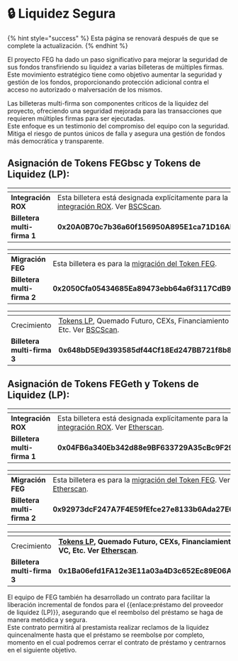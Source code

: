 # 🔒 Liquidez Segura

{% hint style="success" %}
Esta página se renovará después de que se complete la actualización.
{% endhint %}

El proyecto FEG ha dado un paso significativo para mejorar la seguridad de sus fondos transfiriendo su liquidez a varias billeteras de múltiples firmas. \
Este movimiento estratégico tiene como objetivo aumentar la seguridad y gestión de los fondos, proporcionando protección adicional contra el acceso no autorizado o malversación de los mismos.

Las billeteras multi-firma son componentes críticos de la liquidez del proyecto, ofreciendo una seguridad mejorada para las transacciones que requieren múltiples firmas para ser ejecutadas. \
Este enfoque es un testimonio del compromiso del equipo con la seguridad. Mitiga el riesgo de puntos únicos de falla y asegura una gestión de fondos más democrática y transparente.

## **Asignación de Tokens FEGbsc y Tokens de Liquidez (LP)**:

<table data-header-hidden><thead><tr><th width="180"></th><th></th></tr></thead><tbody><tr><td><strong>Integración ROX</strong></td><td>Esta billetera está designada explícitamente para la <a href="../../feg-smartdefi-tm/feg-upgrade/rox-to-feg.md">integración ROX</a>. Ver <a href="https://bscscan.com/tx/0x500a64215d00fb1f5bc38349589c43e8e4935aad533e57c86abb09c353220816">BSCScan</a>.</td></tr><tr><td><strong>Billetera multi-firma 1</strong></td><td><strong>0x20A0B70c7b36a60f156950A895E1ca71D16AD3Be</strong></td></tr></tbody></table>

<table data-header-hidden><thead><tr><th width="182"></th><th></th></tr></thead><tbody><tr><td><strong>Migración FEG</strong></td><td>Esta billetera es para la <a href="../../feg-smartdefi-tm/feg-upgrade/">migración del </a><a href="../../feg-smartdefi-tm/feg-upgrade/">Token FEG</a>.</td></tr><tr><td><strong>Billetera multi-firma 2</strong></td><td><strong>0x2050Cfa05434685Ea89473ebb64a6f3117CdB99A</strong></td></tr></tbody></table>

<table data-header-hidden><thead><tr><th width="183"></th><th></th></tr></thead><tbody><tr><td>Crecimiento</td><td><a href="https://bscscan.com/tx/0x940a37002778e1dadf9d940340edd9bef88148da532598641eaceb21a841a8ff">Tokens LP</a>, Quemado Futuro, CEXs, Financiamiento VC, Etc. Ver <a href="https://bscscan.com/tx/0xa3fa3ae2f989afe0ae1dd2d7ab9085959081cc1515ac0a3e4acb798e185c21ec">BSCScan</a>.</td></tr><tr><td><strong>Billetera multi-firma 3</strong></td><td><strong>0x648bD5E9d393585df44Cf18Ed247BB721f8b8176</strong></td></tr></tbody></table>

## **Asignación de Tokens FEGeth y Tokens de Liquidez (LP)**:

<table data-header-hidden><thead><tr><th width="192"></th><th></th></tr></thead><tbody><tr><td><strong>Integración ROX</strong></td><td>Esta billetera está designada explícitamente para la <a href="../../feg-smartdefi-tm/feg-upgrade/rox-to-feg.md">integración ROX</a>. Ver <a href="https://etherscan.io/tx/0xf440beb2b1f18cc51e365b17336c62dc6610f5a48de3e6144d7991f46b7f9634">Etherscan</a>.</td></tr><tr><td><strong>Billetera multi-firma 1</strong></td><td><strong>0x04FB6a340Eb342d88e9BF633729A35cBc9F29405</strong></td></tr></tbody></table>

<table data-header-hidden><thead><tr><th width="192"></th><th></th></tr></thead><tbody><tr><td><strong>Migración FEG</strong></td><td>Esta billetera es para la <a href="../../feg-smartdefi-tm/feg-upgrade/">migración del </a><a href="../../feg-smartdefi-tm/feg-upgrade/">Token FEG</a>. Ver <a href="https://etherscan.io/tx/0xcd2305e8d0aff3b496dbd2a764a7f9d41532a1d4da15edb8f7dc2e2ab0262373">Etherscan</a>.</td></tr><tr><td><strong>Billetera multi-firma 2</strong></td><td><strong>0x92973dcF247A7F4E59fEfce27e8133b6Ada27E62</strong></td></tr></tbody></table>

<table data-header-hidden><thead><tr><th width="192"></th><th></th></tr></thead><tbody><tr><td>Crecimiento</td><td><a href="https://etherscan.io/tx/0x74768a30d76b05fbb000d7570503038c866a0732416bb919b0df461eeb88f679"><strong>Tokens LP</strong></a><strong>, Quemado Futuro, CEXs, Financiamiento VC, Etc. Ver</strong> <a href="https://etherscan.io/tx/0xda7b4242e1465a70ccc33c2ec7a36fbc022f54cc1fc104e84281f95f849773b5"><strong>Etherscan</strong></a>.</td></tr><tr><td><strong>Billetera multi-firma 3</strong> </td><td><strong>0x1Ba06efd1FA12e3E11a03a4D3c652Ec89E06A280</strong></td></tr></tbody></table>

El equipo de FEG también ha desarrollado un contrato para facilitar la liberación incremental de fondos para el {{enlace:préstamo del proveedor de liquidez (LP)}}, asegurando que el reembolso del préstamo se haga de manera metódica y segura.\
Este contrato permitirá al prestamista realizar reclamos de la liquidez quincenalmente hasta que el préstamo se reembolse por completo, momento en el cual podremos cerrar el contrato de préstamo y centrarnos en el siguiente objetivo.